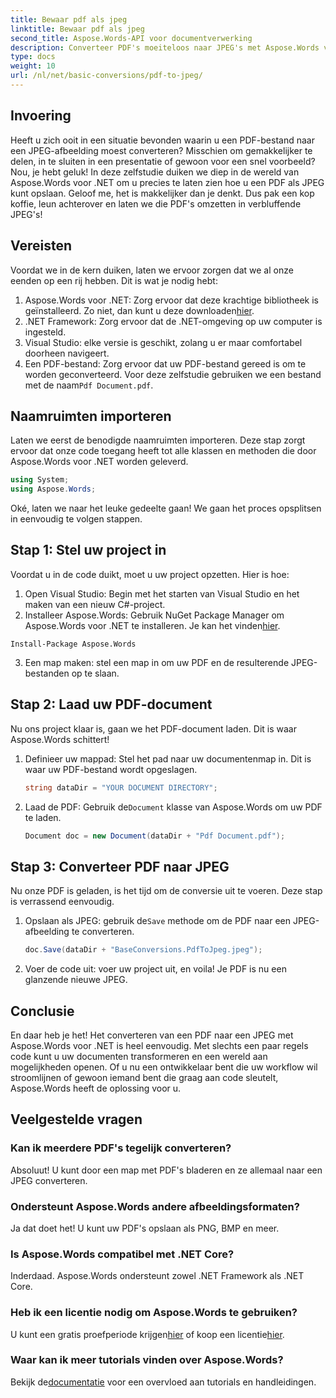 ```yaml
---
title: Bewaar pdf als jpeg
linktitle: Bewaar pdf als jpeg
second_title: Aspose.Words-API voor documentverwerking
description: Converteer PDF's moeiteloos naar JPEG's met Aspose.Words voor .NET. Volg onze gedetailleerde gids met voorbeelden en veelgestelde vragen. Perfect voor ontwikkelaars en liefhebbers.
type: docs
weight: 10
url: /nl/net/basic-conversions/pdf-to-jpeg/
---
```

## Invoering

Heeft u zich ooit in een situatie bevonden waarin u een PDF-bestand naar een JPEG-afbeelding moest converteren? Misschien om gemakkelijker te delen, in te sluiten in een presentatie of gewoon voor een snel voorbeeld? Nou, je hebt geluk! In deze zelfstudie duiken we diep in de wereld van Aspose.Words voor .NET om u precies te laten zien hoe u een PDF als JPEG kunt opslaan. Geloof me, het is makkelijker dan je denkt. Dus pak een kop koffie, leun achterover en laten we die PDF's omzetten in verbluffende JPEG's!

## Vereisten

Voordat we in de kern duiken, laten we ervoor zorgen dat we al onze eenden op een rij hebben. Dit is wat je nodig hebt:

1.  Aspose.Words voor .NET: Zorg ervoor dat deze krachtige bibliotheek is geïnstalleerd. Zo niet, dan kunt u deze downloaden[hier](https://releases.aspose.com/words/net/).
2. .NET Framework: Zorg ervoor dat de .NET-omgeving op uw computer is ingesteld.
3. Visual Studio: elke versie is geschikt, zolang u er maar comfortabel doorheen navigeert.
4.  Een PDF-bestand: Zorg ervoor dat uw PDF-bestand gereed is om te worden geconverteerd. Voor deze zelfstudie gebruiken we een bestand met de naam`Pdf Document.pdf`.

## Naamruimten importeren

Laten we eerst de benodigde naamruimten importeren. Deze stap zorgt ervoor dat onze code toegang heeft tot alle klassen en methoden die door Aspose.Words voor .NET worden geleverd.

```csharp
using System;
using Aspose.Words;
```

Oké, laten we naar het leuke gedeelte gaan! We gaan het proces opsplitsen in eenvoudig te volgen stappen.

## Stap 1: Stel uw project in

Voordat u in de code duikt, moet u uw project opzetten. Hier is hoe:

1. Open Visual Studio: Begin met het starten van Visual Studio en het maken van een nieuw C#-project.
2.  Installeer Aspose.Words: Gebruik NuGet Package Manager om Aspose.Words voor .NET te installeren. Je kan het vinden[hier](https://releases.aspose.com/words/net/).

```shell
Install-Package Aspose.Words
```

3. Een map maken: stel een map in om uw PDF en de resulterende JPEG-bestanden op te slaan.

## Stap 2: Laad uw PDF-document

Nu ons project klaar is, gaan we het PDF-document laden. Dit is waar Aspose.Words schittert!

1. Definieer uw mappad: Stel het pad naar uw documentenmap in. Dit is waar uw PDF-bestand wordt opgeslagen.

    ```csharp
    string dataDir = "YOUR DOCUMENT DIRECTORY";
    ```

2.  Laad de PDF: Gebruik de`Document` klasse van Aspose.Words om uw PDF te laden.

    ```csharp
    Document doc = new Document(dataDir + "Pdf Document.pdf");
    ```

## Stap 3: Converteer PDF naar JPEG

Nu onze PDF is geladen, is het tijd om de conversie uit te voeren. Deze stap is verrassend eenvoudig.

1.  Opslaan als JPEG: gebruik de`Save` methode om de PDF naar een JPEG-afbeelding te converteren.

    ```csharp
    doc.Save(dataDir + "BaseConversions.PdfToJpeg.jpeg");
    ```

2. Voer de code uit: voer uw project uit, en voila! Je PDF is nu een glanzende nieuwe JPEG.

## Conclusie

En daar heb je het! Het converteren van een PDF naar een JPEG met Aspose.Words voor .NET is heel eenvoudig. Met slechts een paar regels code kunt u uw documenten transformeren en een wereld aan mogelijkheden openen. Of u nu een ontwikkelaar bent die uw workflow wil stroomlijnen of gewoon iemand bent die graag aan code sleutelt, Aspose.Words heeft de oplossing voor u.

## Veelgestelde vragen

### Kan ik meerdere PDF's tegelijk converteren?
Absoluut! U kunt door een map met PDF's bladeren en ze allemaal naar een JPEG converteren.

### Ondersteunt Aspose.Words andere afbeeldingsformaten?
Ja dat doet het! U kunt uw PDF's opslaan als PNG, BMP en meer.

### Is Aspose.Words compatibel met .NET Core?
Inderdaad. Aspose.Words ondersteunt zowel .NET Framework als .NET Core.

### Heb ik een licentie nodig om Aspose.Words te gebruiken?
 U kunt een gratis proefperiode krijgen[hier](https://releases.aspose.com/) of koop een licentie[hier](https://purchase.aspose.com/buy).

### Waar kan ik meer tutorials vinden over Aspose.Words?
 Bekijk de[documentatie](https://reference.aspose.com/words/net/) voor een overvloed aan tutorials en handleidingen.
